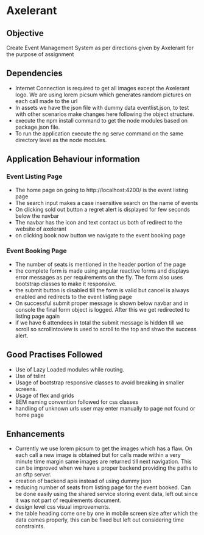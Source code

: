 # Axelerant
## Objective
Create Event Management System as per directions given by Axelerant for the purpose of assignment

## Dependencies
- Internet Connection is required to get all images except the Axelerant logo. We are using lorem picsum which generates random pictures on each call made to the url
- In assets we have the json file with dummy data eventlist.json, to test with other scenarios make changes here following the object structure.
- execute the npm install command to get the node modules based on package.json file.
- To run the application execute the ng serve command on the same directory level as the node modules.

## Application Behaviour information
### Event Listing Page
- The home page on going to http://localhost:4200/ is the event listing page
- The search input makes a case insensitive search on the name of events
- On clicking sold out button a regret alert is displayed for few seconds below the navbar
- The navbar has the icon and text contact us both of redirect to the website of axelerant
- on clicking book now button we navigate to the event booking page

### Event Booking Page
- The number of seats is mentioned in the header portion of the page
- the complete form is made using angular reactive forms and displays error messages as per requirements on the fly. The form also uses bootstrap classes to make it responsive.
- the submit button is disabled till the form is valid but cancel is always enabled and redirects to the event listing page
- On successful submit proper message is shown below navbar and in console the final form object is logged. After this we get redirected to listing page again
- if we have 6 attendees in total the submit message is hidden till we scroll so scrollintoview is used to scroll to the top and shwo the success alert.

## Good Practises Followed
- Use of Lazy Loaded modules while routing.
- Use of tslint
- Usage of bootstrap responsive classes to avoid breaking in smaller screens. 
- Usage of flex and grids
- BEM naming convention followed for css classes
- handling of unknown urls user may enter manually to page not found or home page


## Enhancements
- Currently we use lorem picsum to get the images which has a flaw. On each call a new image is obtained but for calls made within a very minute time margin same images are returned till next navigation.
This can be improved when we have a proper backend providing the paths to an sftp server.
- creation of backend apis instead of using dummy json
- reducing number of seats from listing page for the event booked. Can be done easily using the shared service storing event data, left out since it was not part of requirements document.
- design level css visual improvements.
- the table heading come one by one in mobile screen size after which the data comes properly, this can be fixed but left out considering time constraints.
